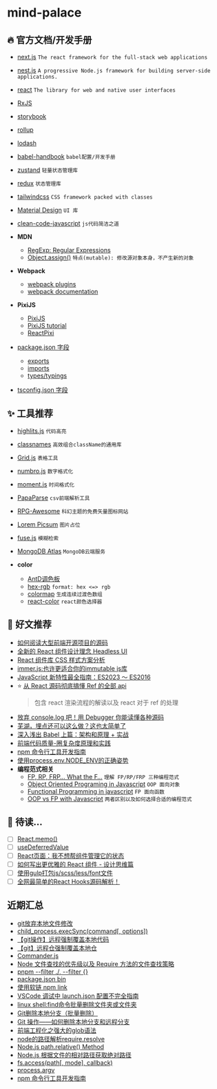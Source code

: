 # mind-palace

## 🔥 官方文档/开发手册

- [next.js](https://nextjs.org/) `The react framework for the full-stack web applications`
- [nest.js](https://nestjs.com/) `A progressive Node.js framework for building server-side applications.`
- [react](https://react.dev/) `The library for web and native user interfaces`
- [RxJS](https://rxjs.dev/)
- [storybook](https://storybook.js.org/docs/react/get-started/install)
- [rollup](https://rollupjs.org/)
- [lodash](https://www.lodashjs.com/)
- [babel-handbook](https://github.com/jamiebuilds/babel-handbook) `babel配置/开发手册`
- [zustand](https://zustand-demo.pmnd.rs/) `轻量状态管理库`
- [redux](https://redux.js.org/) `状态管理库`
- [tailwindcss](https://tailwindcss.com/) `CSS framework packed with classes`
- [Material Design](https://mui.com/core/) `UI 库`
- [clean-code-javascript](https://github.com/ryanmcdermott/clean-code-javascript) `js代码简洁之道`
- **MDN**
  - [RegExp: Regular Expressions](https://developer.mozilla.org/zh-CN/docs/Web/JavaScript/Guide/Regular_expressions)
  - [Object.assign()](https://developer.mozilla.org/en-US/docs/Web/JavaScript/Reference/Global_Objects/Object/assign) `特点(mutable): 修改源对象本身，不产生新的对象`

- **Webpack**
  - [webpack plugins](https://webpack.js.org/plugins/)
  - [webpack documentation](https://webpack.js.org/concepts/)
- **PixiJS**
  - [PixiJS](https://pixijs.com/)
  - [PixiJS tutorial](https://github.com/kittykatattack/learningPixi)
  - [ReactPixi](https://reactpixi.org/)
- [package.json 字段](https://docs.npmjs.com/cli/v8/configuring-npm/package-json)
  - [exports](https://nodejs.org/api/packages.html#packages_exports)
  - [imports](https://nodejs.org/api/packages.html#imports)
  - [types/typings](https://www.typescriptlang.org/docs/handbook/declaration-files/publishing.html#including-declarations-in-your-npm-package)
- [tsconfig.json 字段](https://www.typescriptlang.org/tsconfig)
  
## ✨ 工具推荐

- [highlits.js](https://highlightjs.org/usage/) `代码高亮`
- [classnames](https://github.com/JedWatson/classnames) `高效组合className的通用库`
- [Grid.js](https://gridjs.io/) `表格工具`
- [numbro.js](https://numbrojs.com/) `数字格式化`
- [moment.js](https://momentjs.com/) `时间格式化`
- [PapaParse](https://www.papaparse.com/) `csv前端解析工具`
- [RPG-Awesome](http://nagoshiashumari.github.io/Rpg-Awesome/) `科幻主题的免费矢量图标网站`
- [Lorem Picsum](https://picsum.photos/) `图片占位`
- [fuse.js](https://fusejs.io/) `模糊检索`
- [MongoDB Atlas](https://cloud.mongodb.com/) `MongoDB云端服务`

- **color**
  - [AntD调色板](https://www.npmjs.com/package/@ant-design/colors)
  - [hex-rgb](https://www.npmjs.com/package/hex-rgb) `format: hex <=> rgb`
  - [colormap](https://github.com/bpostlethwaite/colormap) `生成连续过渡色数组`
  - [react-color](https://github.com/casesandberg/react-color) `react颜色选择器`
  
## 🚀 好文推荐

- [如何阅读大型前端开源项目的源码](https://juejin.cn/post/6844903607393845255)
- [全新的 React 组件设计理念 Headless UI](https://juejin.cn/post/7160223720236122125)
- [React 组件库 CSS 样式方案分析](https://juejin.cn/post/7097100515535765534#heading-7)
- [immer.js:也许更适合你的immutable js库](https://juejin.cn/post/6844904111402385422#heading-4)
- [JavaScript 新特性最全指南：ES2023 ～ ES2016](https://www.51cto.com/article/745333.html)
- ⭐️ [从 React 源码彻底搞懂 Ref 的全部 api](https://juejin.cn/post/7166224289383841823)
  > 包含 react 渲染流程的解读以及 react 对于 ref 的处理
- [放弃 console.log 吧！用 Debugger 你能读懂各种源码](https://juejin.cn/post/7175468840476737592)
- [芜湖，埋点还可以这么做？这也太简单了](https://juejin.cn/post/7238431954126929981)
- [深入浅出 Babel 上篇：架构和原理 + 实战](https://juejin.cn/post/6844903956905197576?searchId=20230714230518FA761ED397686E738AC1)
- [前端代码质量-圈复杂度原理和实践](https://juejin.cn/post/6844903965792927751?searchId=2023071711184810BC8B8315785EDC6672#heading-16)
- [npm 命令行工具开发指南](https://juejin.cn/post/6956027274919411726)
- [使用process.env.NODE_ENV的正确姿势](https://juejin.cn/post/7070347341282148365)
- **编程范式相关**
  - [FP, RP, FRP… What the F…](https://medium.com/@emadalam/fp-rp-frp-what-the-f-71c4949c29d) `理解 FP/RP/FRP 三种编程范式`
  - [Object Oriented Programing in Javascript](https://dev.to/bhaveshdaswani93/object-oriented-programing-in-javascript-3bp0) `OOP 面向对象`
  - [Functional Programming in javascript](https://dev.to/bhaveshdaswani93/functional-programming-in-javascript-59e2) `FP 面向函数`
  - [OOP vs FP with Javascript](https://dev.to/bhaveshdaswani93/oop-vs-fp-with-javascript-39jf) `两者区别以及如何选择合适的编程范式`

## 🧐 待读...

- [ ] [React.memo()](https://juejin.cn/post/6844904002652471309)
- [ ] [useDeferredValue](https://juejin.cn/post/7083466010505773093)
- [ ] [React页面：我不想帮组件管理它的状态](https://juejin.cn/post/6977397653654994975)
- [ ] [如何写出更优雅的 React 组件 - 设计思维篇](https://www.51cto.com/article/695041.html)
- [ ] [使用gulp打包js/scss/less/font文件](https://www.cnblogs.com/smart-elwin/p/15920646.html)
- [ ] [全网最简单的React Hooks源码解析！](https://cloud.tencent.com/developer/article/1977982)

## 近期汇总

- [git放弃本地文件修改](https://blog.csdn.net/hou_ge/article/details/109223233)
- [child_process.execSync(command[, options])](https://nodejs.org/api/child_process.html#child_processexecsynccommand-options)
- [【git操作】远程强制覆盖本地代码](https://blog.csdn.net/qq_26834611/article/details/107041969?spm=1001.2101.3001.6650.5&utm_medium=distribute.pc_relevant.none-task-blog-2%7Edefault%7ECTRLIST%7ERate-5-107041969-blog-109673933.235%5Ev38%5Epc_relevant_anti_vip_base&depth_1-utm_source=distribute.pc_relevant.none-task-blog-2%7Edefault%7ECTRLIST%7ERate-5-107041969-blog-109673933.235%5Ev38%5Epc_relevant_anti_vip_base&utm_relevant_index=10)
- [【git】远程仓强制覆盖本地仓](https://blog.csdn.net/qq_41996454/article/details/109673933)
- [Commander.js](https://github.com/tj/commander.js/blob/master/Readme_zh-CN.md#%e5%a3%b0%e6%98%8e-program-%e5%8f%98%e9%87%8f)
- [Node 文件查找的优先级以及 Require 方法的文件查找策略](https://juejin.cn/post/7146953567398526983?searchId=202308022315098101C83875D1FEE7E8FA)
- [pnpm --filter ./<glob>, --filter {<glob>}](https://pnpm.io/zh/next/filtering#--filter-glob---filter-glob)
- [package.json bin](https://docs.npmjs.com/cli/v9/configuring-npm/package-json#bin)
- [使用软链 npm link](https://juejin.cn/post/6844904030620090382)
- [VSCode 调试中 launch.json 配置不完全指南](https://www.barretlee.com/blog/2019/03/18/debugging-in-vscode-tutorial/)
- [linux shell:find命令批量删除文件夹或文件夹](https://cloud.tencent.com/developer/article/1910113)
- [Git删除本地分支（批量删除）](https://juejin.cn/post/6844903610124337159)
- [Git 操作——如何删除本地分支和远程分支](https://www.freecodecamp.org/chinese/news/how-to-delete-a-git-branch-both-locally-and-remotely/)
- [前端工程化之强大的glob语法](https://juejin.cn/post/6876363718578405384?searchId=20230806235202B73B84D87400188F6936#heading-3)
- [node的路径解析require.resolve](https://juejin.cn/post/6844904055806885895)
- [Node.js path.relative() Method](https://www.geeksforgeeks.org/node-js-path-relative-method/)
- [Node.js 根据文件的相对路径获取绝对路径](https://www.jiyik.com/w/node/node-get-absolute-path)
- [fs.access(path[, mode], callback)](https://nodejs.org/api/fs.html#fsaccesspath-mode-callback)
- [process.argv](https://nodejs.cn/api/process/process_argv.html)
- [npm 命令行工具开发指南](https://juejin.cn/post/6956027274919411726)
